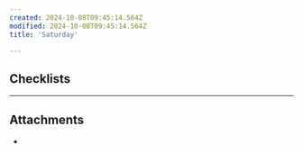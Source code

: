 ```yaml
---
created: 2024-10-08T09:45:14.564Z
modified: 2024-10-08T09:45:14.564Z
title: 'Saturday'

---
```


## Checklists

---

## Attachments

* 